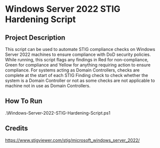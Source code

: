 # Windows Server 2022 STIG Hardening Script

## Project Description
This script can be used to automate STIG compliance checks on Windows Server 2022 machines to ensure compliance with DoD security policies.
While running, this script flags any findings in Red for non-compliance, Green for compliance and Yellow for anything requiring action to ensure compliance.
For systems acting as Domain Controllers, checks are complete at the start of each STIG Finding check to check whether the system is a Domain Controller or not as some checks are not applicable to machine not in use as Domain Controllers.

## How To Run
.\Windows-Server-2022-STIG-Hardening-Script.ps1

## Credits
https://www.stigviewer.com/stig/microsoft_windows_server_2022/
